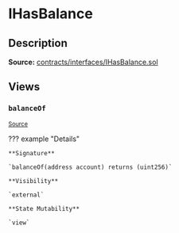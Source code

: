 # IHasBalance

## Description

**Source:** [contracts/interfaces/IHasBalance.sol](https://github.com/Synthetixio/synthetix/tree/v2.22.4/contracts/interfaces/IHasBalance.sol)

## Views

### `balanceOf`

<sub>[Source](https://github.com/Synthetixio/synthetix/tree/v2.22.4/contracts/interfaces/IHasBalance.sol#L6)</sub>

??? example "Details"

    **Signature**

    `balanceOf(address account) returns (uint256)`

    **Visibility**

    `external`

    **State Mutability**

    `view`
